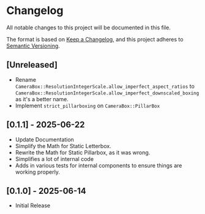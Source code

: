 # Changelog
All notable changes to this project will be documented in this file.

The format is based on [Keep a Changelog](https://keepachangelog.com/en/1.1.0/),
and this project adheres to [Semantic Versioning](https://semver.org/spec/v2.0.0.html).


## [Unreleased]
- Rename `CameraBox::ResolutionIntegerScale.allow_imperfect_aspect_ratios` to `CameraBox::ResolutionIntegerScale.allow_imperfect_downscaled_boxing` as it's a better name.
- Implement `strict_pillarboxing` on `CameraBox::PillarBox`

## [0.1.1] - 2025-06-22  
- Update Documentation
- Simplify the Math for Static Letterbox.
- Rewrite the Math for Static Pillarbox, as it was wrong.
- Simplifies a lot of internal code
- Adds in various tests for internal components to ensure things are working properly.

## [0.1.0] - 2025-06-14  
- Initial Release
